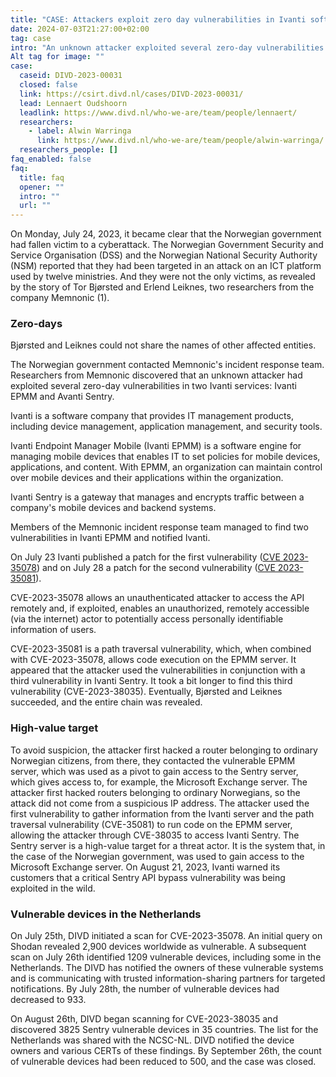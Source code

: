 ```yaml
---
title: "CASE: Attackers exploit zero day vulnerabilities in Ivanti software, and hack the Norwegian governement"
date: 2024-07-03T21:27:00+02:00
tag: case
intro: "An unknown attacker exploited several zero-day vulnerabilities in two Ivanti services: Ivanti EPMM and Avanti Sentry. The DIVD helped notify users of Ivanti software."
Alt tag for image: ""
case:
  caseid: DIVD-2023-00031
  closed: false
  link: https://csirt.divd.nl/cases/DIVD-2023-00031/
  lead: Lennaert Oudshoorn
  leadlink: https://www.divd.nl/who-we-are/team/people/lennaert/
  researchers:
    - label: Alwin Warringa
      link: https://www.divd.nl/who-we-are/team/people/alwin-warringa/
  researchers_people: []
faq_enabled: false
faq:
  title: faq
  opener: ""
  intro: ""
  url: ""
---
```

On Monday, July 24, 2023, it became clear that the Norwegian government had fallen victim to a cyberattack. The Norwegian Government Security and Service Organisation (DSS) and the Norwegian National Security Authority (NSM) reported that they had been targeted in an attack on an ICT platform used by twelve ministries. And they were not the only victims, as revealed by the story of Tor Bjørsted and Erlend Leiknes, two researchers from the company Memnonic (1). 

### Zero-days

Bjørsted and Leiknes could not share the names of other affected entities. 

The Norwegian government contacted Memnonic's incident response team. Researchers from Memnonic discovered that an unknown attacker had exploited several zero-day vulnerabilities in two Ivanti services: Ivanti EPMM and Avanti Sentry.

Ivanti is a software company that provides IT management products, including device management, application management, and security tools.

Ivanti Endpoint Manager Mobile (Ivanti EPMM) is a software engine for managing mobile devices that enables IT to set policies for mobile devices, applications, and content. With EPMM, an organization can maintain control over mobile devices and their applications within the organization.

Ivanti Sentry is a gateway that manages and encrypts traffic between a company's mobile devices and backend systems. 

Members of the Memnonic incident response team managed to find two vulnerabilities in Ivanti EPMM and notified Ivanti. 

On July 23 Ivanti published a patch for the first vulnerability ([CVE 2023-35078](https://nvd.nist.gov/vuln/detail/cve-2023-35078)) and on July 28 a patch for the second vulnerability ([CVE 2023-35081](https://nvd.nist.gov/vuln/detail/CVE-2023-35081)).

CVE-2023-35078 allows an unauthenticated attacker to access the API remotely and, if exploited, enables an unauthorized, remotely accessible (via the internet) actor to potentially access personally identifiable information of users. 

CVE-2023-35081 is a path traversal vulnerability, which, when combined with CVE-2023-35078, allows code execution on the EPMM server. It appeared that the attacker used the vulnerabilities in conjunction with a third vulnerability in Ivanti Sentry. It took a bit longer to find this third vulnerability (CVE-2023-38035). Eventually, Bjørsted and Leiknes succeeded, and the entire chain was revealed.

### High-value target

To avoid suspicion, the attacker first hacked a router belonging to ordinary Norwegian citizens, from there, they contacted the vulnerable EPMM server, which was used as a pivot to gain access to the Sentry server, which gives access to, for example, the Microsoft Exchange server. The attacker first hacked routers belonging to ordinary Norwegians, so the attack did not come from a suspicious IP address. The attacker used the first vulnerability to gather information from the Ivanti server and the path traversal vulnerability (CVE-35081) to run code on the EPMM server, allowing the attacker through CVE-38035 to access Ivanti Sentry. The Sentry server is a high-value target for a threat actor. It is the system that, in the case of the Norwegian government, was used to gain access to the Microsoft Exchange server. On August 21, 2023, Ivanti warned its customers that a critical Sentry API bypass vulnerability was being exploited in the wild.

### Vulnerable devices in the Netherlands

On July 25th, DIVD initiated a scan for CVE-2023-35078. An initial query on Shodan revealed 2,900 devices worldwide as vulnerable. A subsequent scan on July 26th identified 1209 vulnerable devices, including some in the Netherlands. The DIVD has notified the owners of these vulnerable systems and is communicating with trusted information-sharing partners for targeted notifications. By July 28th, the number of vulnerable devices had decreased to 933.

On August 26th, DIVD began scanning for CVE-2023-38035 and discovered 3825 Sentry vulnerable devices in 35 countries. The list for the Netherlands was shared with the NCSC-NL. DIVD notified the device owners and various CERTs of these findings. By September 26th, the count of vulnerable devices had been reduced to 500, and the case was closed.
